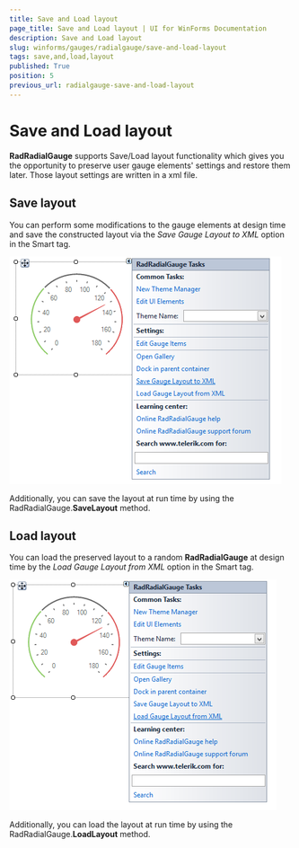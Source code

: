 ```yaml
---
title: Save and Load layout
page_title: Save and Load layout | UI for WinForms Documentation
description: Save and Load layout
slug: winforms/gauges/radialgauge/save-and-load-layout
tags: save,and,load,layout
published: True
position: 5
previous_url: radialgauge-save-and-load-layout
---
```


# Save and Load layout
 

__RadRadialGauge__ supports Save/Load layout functionality which gives you the opportunity to preserve user gauge elements' settings and restore them later. Those layout settings are written in a xml file.
      

## Save layout

You can perform some modifications to the gauge elements at design time and save the constructed layout via the *Save Gauge Layout to XML* option in the Smart tag.

![radialgauge-save-and-load-layout 001](images/radialgauge-save-and-load-layout001.png)

Additionally, you can save the layout at run time by using the RadRadialGauge.__SaveLayout__ method.

## Load layout

You can load the preserved layout to a random __RadRadialGauge__ at design time by the *Load Gauge Layout from XML* option in the Smart tag.
        
![radialgauge-save-and-load-layout 002](images/radialgauge-save-and-load-layout002.png)

Additionally, you can load the layout at run time by using the RadRadialGauge.__LoadLayout__ method.
        
